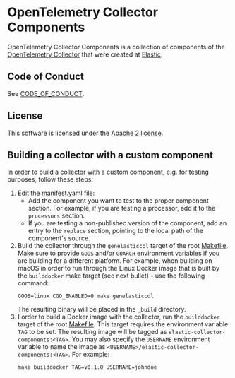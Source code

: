 # OpenTelemetry Collector Components

OpenTelemetry Collector Components is a collection of components of the [OpenTelemetry Collector](https://opentelemetry.io/docs/collector/) that were created at [Elastic](https://www.elastic.co/).

## Code of Conduct

See [CODE_OF_CONDUCT](CODE_OF_CONDUCT.md).

## License

This software is licensed under the [Apache 2 license](LICENSE).

## Building a collector with a custom component

In order to build a collector with a custom component, e.g. for testing purposes, follow these steps:
1. Edit the [manifest.yaml](distributions/elastic-components/manifest.yaml) file:
   - Add the component you want to test to the proper component section. For  example, if you are testing a processor, add it to the 
     `processors` section.
   - If you are testing a non-published version of the component, add an entry to the `replace` section, pointing to the local path of 
     the component's source.
2. Build the collector through the `genelasticcol` target of the root [Makefile](Makefile). 
   Make sure to provide `GOOS` and/or `GOARCH` environment variables if you are building for a different platform. 
   For example, when building on macOS in order to run through the Linux Docker image that is built by the `builddocker` make target 
   (see next bullet) - use the following command:
   ```shell
   GOOS=linux CGO_ENABLED=0 make genelasticcol
   ```
   The resulting binary will be placed in the `_build` directory.
3. I order to build a Docker image with the collector, run the `builddocker` target of the root [Makefile](Makefile). 
   This target requires the environment variable `TAG` to be set. The resulting image will be tagged as `elastic-collector-components:<TAG>`.
   You may also specify the `USERNAME` environment variable to name the image as `<USERNAME>/elastic-collector-components:<TAG>`. For example:
   ```shell
   make builddocker TAG=v0.1.0 USERNAME=johndoe
   ``` 
   

